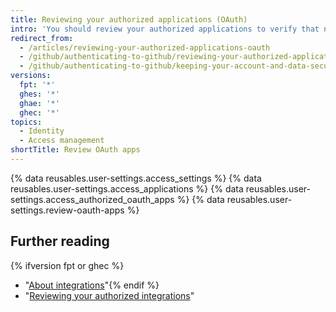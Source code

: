 ```yaml
---
title: Reviewing your authorized applications (OAuth)
intro: 'You should review your authorized applications to verify that no new applications with expansive permissions are authorized, such as those that have access to your private repositories.'
redirect_from:
  - /articles/reviewing-your-authorized-applications-oauth
  - /github/authenticating-to-github/reviewing-your-authorized-applications-oauth
  - /github/authenticating-to-github/keeping-your-account-and-data-secure/reviewing-your-authorized-applications-oauth
versions:
  fpt: '*'
  ghes: '*'
  ghae: '*'
  ghec: '*'
topics:
  - Identity
  - Access management
shortTitle: Review OAuth apps
---
```

{% data reusables.user-settings.access_settings %}
{% data reusables.user-settings.access_applications %}
{% data reusables.user-settings.access_authorized_oauth_apps %}
{% data reusables.user-settings.review-oauth-apps %}

## Further reading
{% ifversion fpt or ghec %}
- "[About integrations](/articles/about-integrations)"{% endif %}
- "[Reviewing your authorized integrations](/articles/reviewing-your-authorized-integrations)"
